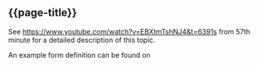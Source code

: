 ## {{page-title}}

See https://www.youtube.com/watch?v=EBXtmTshNJ4&t=6391s from 57th minute for a detailed description of this topic. 

An example form definition can be found on 